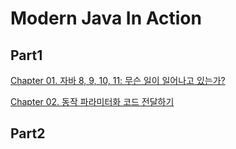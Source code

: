 # Modern Java In Action

## Part1

[Chapter 01. 자바 8, 9, 10, 11: 무슨 일이 일어나고 있는가?](https://ykmxxi.github.io/modern%20java%20in%20action/modernjava-chapter01/)

[Chapter 02. 동작 파라미터화 코드 전달하기](https://ykmxxi.github.io/modern%20java%20in%20action/modernjava-chapter02/)





## Part2

